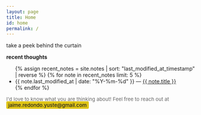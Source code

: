```yaml
---
layout: page
title: Home
id: home
permalink: /
---
```


take a peek behind the curtain

<strong>recent thoughts</strong>

<ul>
  {% assign recent_notes = site.notes | sort: "last_modified_at_timestamp" | reverse %}
  {% for note in recent_notes limit: 5 %}
    <li>
      {{ note.last_modified_at | date: "%Y-%m-%d" }} — <a class="internal-link" href="{{ site.baseurl }}{{ note.url }}">{{ note.title }}</a>
    </li>
  {% endfor %}
</ul>

<span style="font-size: 0.95em; color: #666;">
  I'd love to know what you are thinking about! Feel free to reach out at
  <a href="mailto:your@email.com" style="background: #dfc415ff; color: #222; padding: 0.15em 0.4em; border-radius: 3px; text-decoration: none; font-weight: 500;">
    jaime.redondo.yuste@gmail.com
  </a>
</span>

<style>
  .wrapper {
    max-width: 46em;
  }
</style>
